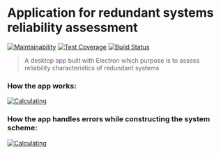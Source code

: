# Application for redundant systems reliability assessment

[![Maintainability](https://api.codeclimate.com/v1/badges/2aff7888d46f1cccb783/maintainability)](https://codeclimate.com/github/mpokrovsky/reliability/maintainability)
[![Test Coverage](https://api.codeclimate.com/v1/badges/2aff7888d46f1cccb783/test_coverage)](https://codeclimate.com/github/mpokrovsky/reliability/test_coverage)
[![Build Status](https://travis-ci.com/porkupinempokr/reliability.svg?branch=master)](https://travis-ci.com/porkupinempokr/reliability)

> A desktop app built with Electron which purpose is to assess reliability characteristics of redundant systems

### How the app works:

[![Calculating](./assets/calculating.gif)](./assets/calculating.gif)

### How the app handles errors while constructing the system scheme:

[![Calculating](./assets/errorsHandling.gif)](./assets/errorsHandling.gif)
